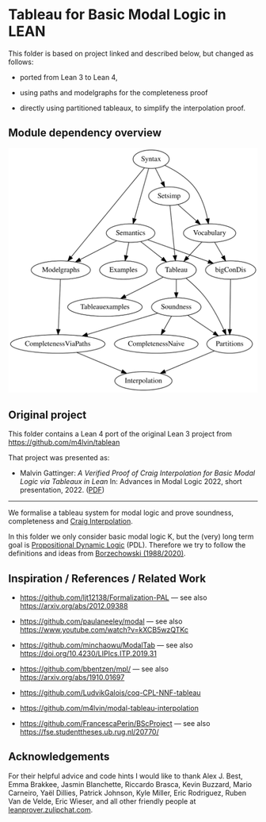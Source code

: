# Tableau for Basic Modal Logic in LEAN

This folder is based on project linked and described below, but changed as follows:

- ported from Lean 3 to Lean 4,

- using paths and modelgraphs for the completeness proof

- directly using partitioned tableaux, to simplify the interpolation proof.

## Module dependency overview

![Dependency graph](./dependencies.svg)

## Original project 

This folder contains a Lean 4 port of the original Lean 3 project
from <https://github.com/m4lvin/tablean>

That project was presented as:

- Malvin Gattinger:
  *A Verified Proof of Craig Interpolation for Basic Modal Logic via Tableaux in Lean*
  In: Advances in Modal Logic 2022, short presentation, 2022.
  ([PDF](https://malv.in/2022/AiML2022-basic-modal-interpolation-lean.pdf))

---

We formalise a tableau system for modal logic and prove soundness, completeness
and [Craig Interpolation](https://en.wikipedia.org/wiki/Craig_interpolation).

In this folder we only consider basic modal logic K, but the (very) long term goal is [Propositional Dynamic Logic](https://plato.stanford.edu/entries/logic-dynamic/) (PDL).
Therefore we try to follow the definitions and ideas from
[Borzechowski (1988/2020)](https://malv.in/2020/borzechowski-pdl/).

## Inspiration / References / Related Work

- https://github.com/ljt12138/Formalization-PAL — see also https://arxiv.org/abs/2012.09388

- https://github.com/paulaneeley/modal — see also https://www.youtube.com/watch?v=kXCB5wzQTKc

- https://github.com/minchaowu/ModalTab — see also https://doi.org/10.4230/LIPIcs.ITP.2019.31

- https://github.com/bbentzen/mpl/ — see also https://arxiv.org/abs/1910.01697

- https://github.com/LudvikGalois/coq-CPL-NNF-tableau

- https://github.com/m4lvin/modal-tableau-interpolation

- https://github.com/FrancescaPerin/BScProject — see also https://fse.studenttheses.ub.rug.nl/20770/


## Acknowledgements

For their helpful advice and code hints I would like to thank
Alex J. Best,
Emma Brakkee,
Jasmin Blanchette,
Riccardo Brasca,
Kevin Buzzard,
Mario Carneiro,
Yaël Dillies,
Patrick Johnson,
Kyle Miller,
Eric Rodriguez,
Ruben Van de Velde,
Eric Wieser,
and all other friendly people at [leanprover.zulipchat.com](https://leanprover.zulipchat.com/).
